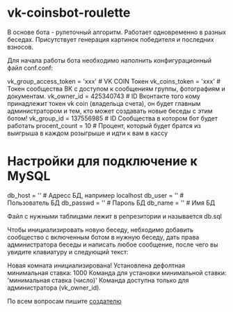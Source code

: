 # vk-coinsbot-roulette
В основе бота - рулеточный алгоритм. Работает одновременно в разных беседах. Присутствует генерация картинок победителя и последних взносов.

Для начала работы бота необходимо наполнить конфигурационный файл conf.conf:

vk_group_access_token = 'xxx' # VK COIN Токен
vk_coins_token = 'xxx' # Токен сообщества ВК с доступом к сообщениям группы, фотографиям и документам.
vk_owner_id = 425340743 # ID Вконтакте того кому принадлежит токен vk coin (владельца счета), он будет главным администратором и тем, кто может создавать новые беседы с этим ботом!
vk_group_id = 137556985 # ID Сообщества в котором бот будет работать
procent_count = 10 # Процент, который будет братся из выигрыша в каждом розыгрыше и идти к вам в кассу

# Настройки для подключение к MySQL
db_host = '' # Адресс БД, например localhost
db_user = '' # Пользователь БД
db_passwd = '' # Пароль БД
db_name = '' # Имя БД

Файл с нужными таблицами лежит в репрезитории и называется db.sql

Чтобы инициализировать новую беседу, небходимо добавить сообщество с включенным ботом в нужную беседу, дать права администратора беседы и написать любое сообщение, после чего вы увидите клавиатуру и следующий текст:

Новая комната инициализирована!
Установлена дефолтная минимальная ставка: 1000
Команда для установки минимальной ставки: 'минимальная ставка (число)'
Команда доступна только для администратора (vk_owner_id).

По всем вопросам пишите [создателю](https://vk.com/khmelev77)
